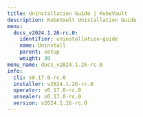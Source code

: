 ```yaml
---
title: Uninstallation Guide | KubeVault
description: KubeVault Unistallation Guide
menu:
  docs_v2024.1.26-rc.0:
    identifier: uninstallation-guide
    name: Uninstall
    parent: setup
    weight: 30
menu_name: docs_v2024.1.26-rc.0
info:
  cli: v0.17.0-rc.0
  installer: v2024.1.26-rc.0
  operator: v0.17.0-rc.0
  unsealer: v0.17.0-rc.0
  version: v2024.1.26-rc.0
---
```


